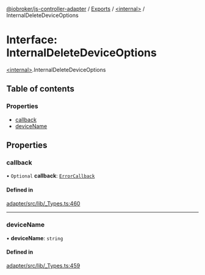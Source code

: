 [@iobroker/js-controller-adapter](../README.md) / [Exports](../modules.md) / [\<internal\>](../modules/internal_.md) / InternalDeleteDeviceOptions

# Interface: InternalDeleteDeviceOptions

[\<internal\>](../modules/internal_.md).InternalDeleteDeviceOptions

## Table of contents

### Properties

- [callback](internal_.InternalDeleteDeviceOptions.md#callback)
- [deviceName](internal_.InternalDeleteDeviceOptions.md#devicename)

## Properties

### callback

• `Optional` **callback**: [`ErrorCallback`](../modules/internal_.md#errorcallback)

#### Defined in

[adapter/src/lib/_Types.ts:460](https://github.com/ioBroker/ioBroker.js-controller/blob/13fc9d35/packages/adapter/src/lib/_Types.ts#L460)

___

### deviceName

• **deviceName**: `string`

#### Defined in

[adapter/src/lib/_Types.ts:459](https://github.com/ioBroker/ioBroker.js-controller/blob/13fc9d35/packages/adapter/src/lib/_Types.ts#L459)
